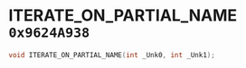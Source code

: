 # ITERATE_ON_PARTIAL_NAME `0x9624A938`

```cpp
void ITERATE_ON_PARTIAL_NAME(int _Unk0, int _Unk1);
```